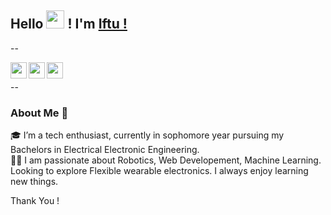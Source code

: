 
## Hello <img src="https://github.com/TheDudeThatCode/TheDudeThatCode/blob/master/Assets/Hi.gif" width="29px"> ! I'm [Iftu !](https://sites.google.com/view/miej-iftu) 

--

<a href="https://www.linkedin.com/in/miej-iftu/">
  <img align="left" width="26px" src="https://cdn.jsdelivr.net/npm/simple-icons@v3/icons/linkedin.svg"  />
</a>
<a href="https://www.facebook.com/Iftekhar.iftu.02/">
  <img align="left" width="26px" src="https://cdn.jsdelivr.net/npm/simple-icons@v3/icons/facebook.svg" />
</a>
<a href="mailto:iftekheriftu@gmail.com">
  <img align="left" width="26px" src="https://cdn.jsdelivr.net/npm/simple-icons@v3/icons/gmail.svg" />
</a>
<!--- <a href="https://www.youtube.com/">
  <img align="left" width="26px" src="https://cdn.jsdelivr.net/npm/simple-icons@v3/icons/youtube.svg" />
</a> --->

<br />

--

### About Me 🚀
🎓 I’m a tech enthusiast, currently in sophomore year pursuing my Bachelors in Electrical Electronic Engineering. </br>
👨‍💻  I am passionate about Robotics, Web Developement, Machine Learning. 
Looking to explore Flexible wearable electronics. I always enjoy learning new things. </br>

Thank You !